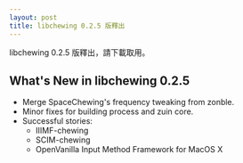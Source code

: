 ```yaml
---
layout: post
title: libchewing 0.2.5 版釋出
---
```

libchewing 0.2.5 版釋出，請下載取用。

What's New in libchewing 0.2.5
----------------------------------------------------------
* Merge SpaceChewing's frequency tweaking from zonble.
* Minor fixes for building process and zuin core.
* Successful stories:
    - IIIMF-chewing
    - SCIM-chewing
    - OpenVanilla Input Method Framework for MacOS X
